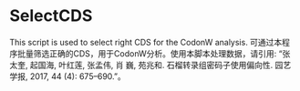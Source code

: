 # SelectCDS
This script is used to select right CDS for the CodonW analysis.
可通过本程序批量筛选正确的CDS，用于CodonW分析。使用本脚本处理数据，请引用: “张太奎, 起国海, 叶红莲, 张孟伟, 肖 巍, 苑兆和. 石榴转录组密码子使用偏向性. 园艺学报, 2017, 44 (4): 675–690.”。

